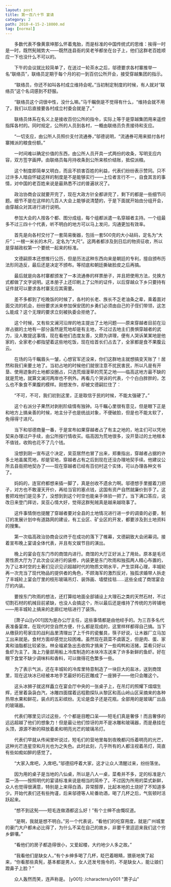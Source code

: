```yaml
---
layout: post
title: 第一百八十节 宴请
category: 2
path: 2010-4-15-2-18000.md
tag: [normal]
---
```


　　多数代表不像黄禀坤那么怀着鬼胎，而是标准的中国传统式的思维：挨得一时是一时，既然髡贼势大——既然连县衙的吴老爷都坐在台子上，他们这群老百姓顺应一下也没什么不可以的。

　　下午的会议就比较简单了，在送过一轮茶水之后，邬德要求各村寨推举一名“联络员”，联络员定期于每个月的初一到百仞公所开会，接受穿越集团的指示。

　　“联络员，你还不如叫各村成立维持会呢。”当初制定制度的时候，有人就对“联络员”这个名词感到不舒服。

　　“联络员这个词很中性，没什么嘛。”马千瞩倒是不觉得有什么，“维持会就不用了，我们以后直接要各村成立村委会就是了。”

　　联络员体系在名义上是接收百仞公所的指令，实际上等于是穿越集团用来遥控指挥各村的。同时规定，公所的人员到各村，一概由联络员负责接待和支应。

　　“一切支应，由公所人员照价支付流通券，”邬德说明，“流通券可用来抵付各村寨摊派的粮食份额。”

　　一时间难以确定价值的东西，由公所人员开具一式两份的收条，写明支应内容，双方签字画押。由联络员每月持收条到公所来核价结账，抵偿派粮。

　　这个制度即简单又明白，而且不损害百姓的利益，代表们纷纷表示赞同。只不过许多人暗自怀疑这样的制度是不是能够实行——上位者言行不一，自食其言的事情，对中国的老百姓来说是最熟悉不过的普遍状况了。

　　政治协商会议就要开完了，现在大政方针全都讲完了，剩下的都是一些细节问题。细节不是在这样的几百人大会上能够说清楚的，于是下面就开始由分组开会，由穿越众对其进行进行说明。

　　参加大会的人按各个都、图分成组，每个组都派遣一名穿越者主持。一个组最多不过三四十个代表，听不明白的地方可以马上发问，沟通更加有效率。

　　首先是向各村交付了一套简易衡器，包括一套500克的大小砝码，定名为“大斤”；一根一米长的木尺，定名为“大尺”。这两者都涉及到日后的物资征收，所以是穿越政权第一个要统一起来的标准。

　　文德嗣原本还想推行公历，但是历法这种东西向来是朝廷的专利，擅自颁布历法形同造反，最后还是决定不颁布。等彻底和朝廷撕破脸皮之后再搞。

　　最后就是向各村寨都颁发了一本流通券的样票册子，并且把使用方法，兑换方式都做了文字说明。这本册子上还印刷上了公所的证件，以后穿越众下乡只要持有证件就可以要求各村寨支应其需要。

　　差不多都到了吃晚饭的时候了，各村的长老、族长不乏老油条之辈，乘着面对面交流的机会，纷纷要求派来参加保安团的乡勇们必须由自己的子侄们带领，这怎么能成？这个无理的要求立刻被执委会拒绝了。

　　这个时候，又有些文澜河沿岸的地主提出了土地问题——原来穿越者目前在沿岸占据的土地有一部分虽然是荒地却是有主地，不过过去地主们畏惧穿越者的武力，没人敢提这事情，现在看他们态度友善，又颇为讲理，便有人哭诉某某地是他家的，全家老小都指望着这些地吃饭，现在给首长们占去了，全家都是食不果腹云云。

　　在场的马千瞩眉头一皱，心想官军还没来，你们这群地主就想搞变天账了！居然和我们来要土地了。当初占地的时候他们就很注意不扰民害民，所以凡是有开垦、使用迹象的土地都没圈占，只选荒烟漫草的荒芜之地——临高这地方最不缺的就是荒地，就算文澜河两岸也不例外。再看几个哭诉的代表，个个白白胖胖的，怎么也不象食不果腹的模样。刚想发作，却被文德嗣拦住了：

　　“不可，不可，我们初到这里，正是取信于民的时候，不能太强硬了。”

　　这个右派分子果然对剥削阶级情有独钟。马千瞩心里很有意见，但是眼下正是和地方上搞亲善的时候，地主分子也是统战对象，不便破脸，但是也不能太软了，免得得寸进尺。

　　当下和邬德商量一番，于是宣布如果穿越者占了有主之地的，地主们可以凭地契来办理过户手续，由公所按行情收买。临高因为荒地很多，没开垦过的土地根本不值钱，收购也花不了几个钱。

　　没想到刚一宣布这个决定，吴亚居然也冒了出来，郑重指出，穿越者占据的许多土地虽属荒地，却是官地，穿越者占有之后到现在还没办理地契手续。他建议公所去县衙把地契办了——现在穿越者已经有百仞村这个实体，可以办理各种文书了。

　　妈妈的，连官府都想来插一脚了，真是创收不遗余力啊。邬德想手里握着刀把子，对方也不敢漫天开价，再给当官的塞点钱，这国有资产自然就廉价到手了。这套把戏他们是见多了，没想到到这个时空也能亲手体验一把了。当下满口答应，说改日来登门拜访，吴亚心情大好，觉得这群髡贼真是越来越晓事了。

　　这件事情倒也提醒了穿越者要对全县的土地情况进行进一步的调查的必要，制订的发展计划中有道路网的建设，有工业区、矿业区的开发，都要涉及到土地资料的搜集。

　　第一次临高政治协商会议终于在成功的落下了帷幕，文德嗣致大会闭幕词。接着宣布晚上宴请全体代表，并且有文娱节目的演出。

　　晚上的宴会在东门市的商馆内进行。商馆的大厅正好派上了用处。原本是毛坯房性质大厅为了此次会议进行的装修，内装更是东门吹雨和独孤两人精心布置的，为了让本时空的土著们见识见识超越时代的物质文明水平，产生崇拜心理，丰城轮再一次充当了现代物品的提供者的角色，不顾海军的激烈反对，独孤求婚带人拆走了丰城轮上宴会厅里的枝形玻璃吊灯、装饰画、墙壁挂毯……这些全成了商馆宴会厅的内装。

　　要按东门吹雨的想法，还打算给地面全部铺设上大理石之类的天然石材，不过切割石材的机械目前紧缺，也没人会搞这个，所以最后还是维持了传统的方砖铺地——用丰城轮上搞来的走廊红地毯进行了装饰。

　　[萧子山][y001]因为是办公厅主任，这些事情都是由他经手的。为三百多名代表准备宴席，在现代时空自然方便，什么都是现成的，这里样样都得自己搞。当下从缴获的苟家庄的战利品里清理出了上千件的瓷餐具，筷子好说，让木器厂立马加工出来就是。食材方面却感觉比较困难。虽然现在蔬菜不虞匮乏，但是肉、蛋、家禽和油脂都比较紧张。林全福紧急出去收购才搞来了一些鸡鸭和活猪，菜肴只好以鱼虾为主了。海上力量部用船上冷库制造的冰块冷冻送来了许多新鲜的鱼虾。好在眼下食堂不缺少调味料和香料，可以做得花色繁多一些。

　　为了表示气派，还在丰城轮的冷库里特意制造了一块巨大的盐冰，送到商馆里，现在这块冰已经被本地手艺最好的石匠雕成了一座狮子——他只会雕这个。

　　这头冰狮子就这样矗立在宴会厅中央的一张桌子上，在吊灯的照耀下熠熠生辉，还冒着袅袅白汽，冰雕四面摆着远程勘探队从黎区和高山岭山区采摘来的各种热带水果和鲜花，装点的五彩缤纷。无论是盘子还是花瓶，全部用的是玻璃厂出品的玻璃器。

　　代表们哪里见识过这些，个个都是目瞪口呆——短毛们真是奢侈！而且奢侈的远远超越了他们的想象力！但是最让他们惊讶的并不是冰雕和玻璃器，而是悬挂在头顶，源源不断的释放着柔和明亮光芒的玻璃吊灯。

　　代表们早就从传闻里听说过，短毛们的营地里每到夜晚都闪烁着明亮的光芒，这种光芒连星空和月光也为之失色。此时此刻，几乎所有的人都注视着吊灯，简直有些如痴如醉的感觉了。

　　“大家入席吧，入席吧。”邬德招呼着大家，这才让众人清醒过来，纷纷落坐。

　　因为用的桌子是当地的八仙桌，所以是八人一桌，菜肴并不多，定的标准是六菜一汤——按照明代的宴请标准来说是相当的简朴了。不过因为所用的菜式新鲜，众人也觉得很满意，特别是上来得白酒，异常醇厚，比起本地的土烧好了不知道多少。开始代表们还有些拘谨，后来邬德等人轮番劝酒，喝了几杯之后，气氛顿时活跃起来。

　　“想不到这髡——短毛连做酒都这么好！”有个士绅不由慨叹道。

　　“是啊，我就是想不明白。”另一个代表说，“看他们的吃穿用度，就是广州城里的豪门大户都未必比得了，为什么不呆在自己的故乡，非要千里迢迢来我们这个穷乡僻壤。”

　　“看他们的房子都造得很小，又爱起楼，大约地少人多之故。”

　　“我看他们是缺女人，”有个乡绅多喝了几杯，眨巴着眼睛，猥亵地笑了起来，“你看那些真髡，基本都是男人，女人还发号施令的，不是缺女人，能让娘们蹬鼻子上脸？”

　　众人轰然而笑，连声称是。
[y001]: /characters/y001 "萧子山"
